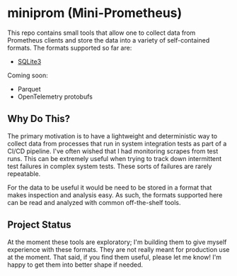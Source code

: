 # miniprom (Mini-Prometheus)

This repo contains small tools that allow one to collect data from Prometheus
clients and store the data into a variety of self-contained formats.
The formats supported so far are:

* [SQLite3](prom2sqlite)

Coming soon:

* Parquet
* OpenTelemetry protobufs

## Why Do This?

The primary motivation is to have a lightweight and deterministic way to
collect data from processes that run in system integration tests as part of a
CI/CD pipeline. I've often wished that I had monitoring scrapes from test runs.
This can be extremely useful when trying to track down intermittent test 
failures in complex system tests. These sorts of failures are rarely 
repeatable.

For the data to be useful it would be need to be stored in a format that makes
inspection and analysis easy. As such, the formats supported here can be read
and analyzed with common off-the-shelf tools.

## Project Status

At the moment these tools are exploratory; I'm building them to give myself
experience with these formats. They are not really meant for production use at
the moment. That said, if you find them useful, please let me know! I'm happy
to get them into better shape if needed.

